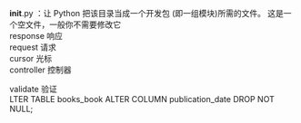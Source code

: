 ﻿__init__.py ：让 Python 把该目录当成一个开发包 (即一组模块)所需的文件。 这是一个空文件，一般你不需要修改它  
response 响应  
request 请求  
cursor 光标  
controller 控制器  

validate 验证  
LTER TABLE books_book ALTER COLUMN publication_date DROP NOT NULL;
